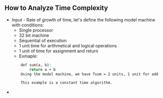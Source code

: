 ## How to Analyze Time Complexity
* Input - Rate of growth of time, let's define the following model machine with conditions:
  * Single processor
  * 32 bit machine
  * Sequential of execution
  * 1 unit time for arithmetical and logical operations
  * 1 unit of time for assignment and return
  * Exmaple:
  ```bash
      def sum(a, b):
          return a + b
      Using the model machine, we have Tsum = 2 units, 1 unit for add op, 1 unit for return

      This example is a constant time algorithm.
  ```
* 